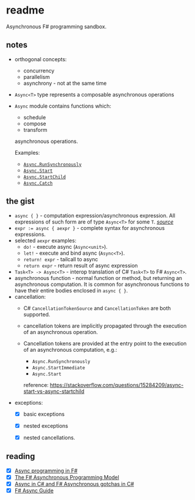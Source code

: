 # readme

Asynchronous F# programming sandbox.

## notes

* orthogonal concepts:
  * concurrency
  * parallelism
  * asynchrony - not at the same time
* `Async<T>` type represents a composable asynchronous operations
* `Async` module contains functions which:
  * schedule
  * compose
  * transform
  
  asynchronous operations.
  
  Examples:
  
  * [`Async.RunSynchronously`](https://docs.microsoft.com/en-us/dotnet/fsharp/tutorials/async#asyncrunsynchronously)
  * [`Async.Start`](https://docs.microsoft.com/en-us/dotnet/fsharp/tutorials/async#asyncstart)
  * [`Async.StartChild`](https://docs.microsoft.com/en-us/dotnet/fsharp/tutorials/async#asyncstartchild)
  * [`Async.Catch`]()

## the gist

* `async { }` - computation expression/asynchronous expression. All expressions of such form are of type `Async<T>` for some `T`. [*source*](https://www.microsoft.com/en-us/research/wp-content/uploads/2016/02/async-padl-revised-v2.pdf)
* `expr := async { aexpr }` - complete syntax for asynchronous expressions.
* selected `aexpr` examples:
  * `do!` - execute async (`Async<unit>`).
  * `let!` - execute and bind async (`Async<T>`).
  * `return! expr` - tailcall to async
  * `return expr` - return result of async expression
* `Task<T> -> Async<T>` - interop translation of C# `Task<T>` to F# `Async<T>`.
* asynchronous function - normal function or method, but returning an asynchronous computation. It is common for asynchronous functions to have their entire bodies enclosed in `async { }`.
* cancellation:
  * C# `CancellationTokenSource` and `CancellationToken` are both supported.
  * cancellation tokens are implicitly propagated through the execution of an asynchronous operation.
  * Cancellation tokens are provided at the entry point to the execution of an asynchronous computation, e.g.:
    * `Async.RunSynchronously`
    * `Async.StartImmediate`
    * `Async.Start`
    
    reference: https://stackoverflow.com/questions/15284209/async-start-vs-async-startchild
* exceptions:
  * [x] basic exceptions
  * [x] nested exceptions
  * [x] nested cancellations.

    

## reading

* [x] [Async programming in F#](https://docs.microsoft.com/en-us/dotnet/fsharp/tutorials/asynchronous-and-concurrent-programming/async)
* [x] [The F# Asynchronous Programming Model](https://www.microsoft.com/en-us/research/wp-content/uploads/2016/02/async-padl-revised-v2.pdf)
* [x] [Async in C# and F# Asynchronous gotchas in C#](http://tomasp.net/blog/csharp-async-gotchas.aspx/)
* [x] [F# Async Guide](https://medium.com/@eulerfx/f-async-guide-eb3c8a2d180a)
